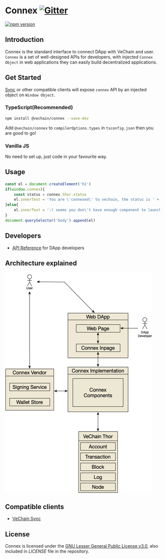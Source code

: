 # Connex [![Gitter](https://badges.gitter.im/vechain/thor.svg)](https://gitter.im/vechain/thor?utm_source=badge&utm_medium=badge&utm_campaign=pr-badge)

[![npm version](https://badge.fury.io/js/%40vechain%2Fconnex.svg)](https://badge.fury.io/js/%40vechain%2Fconnex)

## Introduction

Connex is the standard interface to connect DApp with VeChain and user. `Connex` is a set of well-designed APIs for developers, with injected `Connex Object` in web applications they can easily build decentralized applications.

## Get Started 

[Sync](https://github.com/vechain/thor-sync.electron/releases) or other compatible clients will expose `connex` API by an injected object on `Window Object`.

### TypeScript(Recommended)

``` bash
npm install @vechain/connex --save-dev
```

Add `@vechain/connex` to `compilerOptions.types`  in `tsconfig.json` then you are good to go!

### Vanilla JS

No need to set up, just code in your favourite way.

## Usage

``` javascript
const el = document.createElement('h1')
if(window.connex){
    const status = connex.thor.status
    el.innerText = 'You are \'connexed\' to vechain, the status is ' + (status.progress === 1 ? 'synced': 'syncing')
}else{
    el.innerText = ':( seems you don\'t have enough component to launch this app, please ......'
}
document.querySelector('body').append(el)
```

## Developers

+ [API Reference](https://vechain.github.io/connex) for DApp developers

## Architecture explained

![Connex Architecture](./doc/architecture.png)

## Compatible clients

+ [VeChain Sync](https://github.com/vechain/thor-sync.electron)

## License

Connex is licensed under the
[GNU Lesser General Public License v3.0](https://www.gnu.org/licenses/lgpl-3.0.html), also included
in *LICENSE* file in the repository.